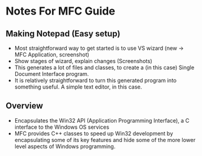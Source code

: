 # Notes For MFC Guide
## Making Notepad (Easy setup)
- Most straightforward way to get started is to use VS wizard (new -> MFC Application, screenshot)
- Show stages of wizard, explain changes (Screenshots)
- This generates a lot of files and classes, to create a (in this case) Single Document Interface program.
- It is relatively straightforward to turn this generated program into something useful. A simple text editor, in this case.

## Overview
- Encapsulates the Win32 API (Application Programming Interface), a C interface to the Windows OS services
- MFC provides C++ classes to speed up Win32 development by encapsulating some of its key features and hide some of the more lower level aspects of Windows programming.